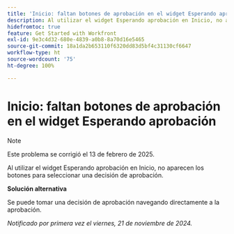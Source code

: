 ```yaml
---
title: 'Inicio: faltan botones de aprobación en el widget Esperando aprobación'
description: Al utilizar el widget Esperando aprobación en Inicio, no aparecen los botones para seleccionar una decisión de aprobación.
hidefromtoc: true
feature: Get Started with Workfront
exl-id: 9e3c4d32-680e-4839-a0b8-8a70d16e5465
source-git-commit: 18a1da2b653110f6320dd83d5bf4c31130cf6647
workflow-type: ht
source-wordcount: '75'
ht-degree: 100%

---
```


# Inicio: faltan botones de aprobación en el widget Esperando aprobación

>[!NOTE]
>
>Este problema se corrigió el 13 de febrero de 2025.

Al utilizar el widget Esperando aprobación en Inicio, no aparecen los botones para seleccionar una decisión de aprobación.

**Solución alternativa**

Se puede tomar una decisión de aprobación navegando directamente a la aprobación.

_Notificado por primera vez el viernes, 21 de noviembre de 2024._
